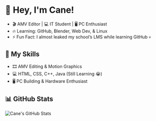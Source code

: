 # 🐺 Hey, I'm Cane!
- 🎬 AMV Editor | 💻 IT Student | 🖥️ PC Enthusiast
- 🔥 Learning: GitHub, Blender, Web Dev, & Linux
- ⚡ Fun Fact: I almost leaked my school’s LMS while learning GitHub 💀

## 🚀 My Skills
- 🎞️ AMV Editing & Motion Graphics
- 💻 HTML, CSS, C++, Java (Still Learning 😭)
- 🖥️ PC Building & Hardware Enthusiast

## 📊 GitHub Stats
![Cane's GitHub Stats](https://github-readme-stats.vercel.app/api?username=canefly&show_icons=true&theme=tokyonight)
